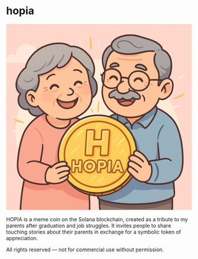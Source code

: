 # hopia

![HOPIA](https://raw.githubusercontent.com/11hope/hopia/main/hopia-photo.png)

HOPIA is a meme coin on the Solana blockchain, created as a tribute to my parents after graduation and job struggles. It invites people to share touching stories about their parents in exchange for a symbolic token of appreciation.

All rights reserved — not for commercial use without permission.


